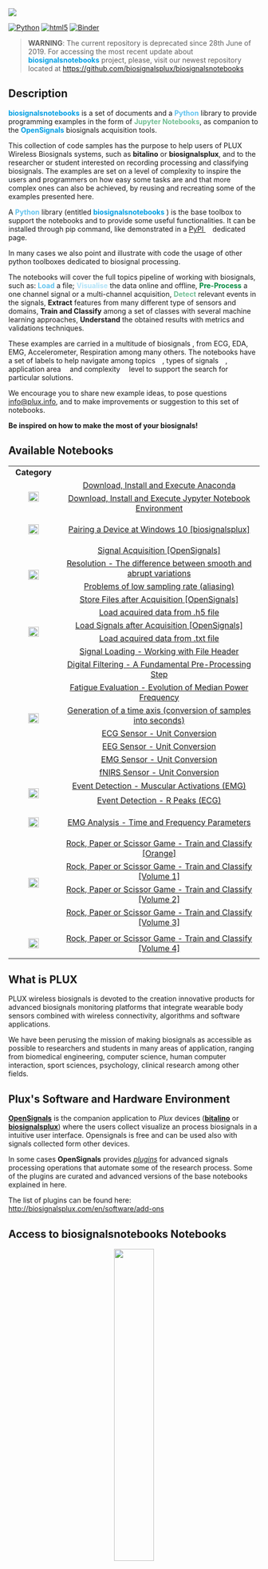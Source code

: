 
<img src="https://i.ibb.co/rbtv3dW/OS-logo-title-slim.png">

[![Python](https://img.shields.io/badge/python-3.6-blue.svg)]()
[![html5](https://img.shields.io/badge/html-5-green.svg)]()
[![Binder](https://mybinder.org/badge_logo.svg)](https://mybinder.org/v2/gh/biosignalsnotebooks/biosignalsnotebooks/master?filepath=header_footer%2Fbiosignalsnotebooks_environment%2Fcategories%2FMainFiles%2Fbiosignalsnotebooks.ipynb)

> **WARNING**: The current repository is deprecated since 28th June of 2019. For accessing the most recent update about **<span style="color:#009EE3">biosignalsnotebooks</span>** project, please, visit our newest repository located at https://github.com/biosignalsplux/biosignalsnotebooks

## Description

**<span style="color:#009EE3">biosignalsnotebooks</span>** is a set of documents and a **<span style="color: #62C3EE">Python</span>** library to provide programming examples in the form of **<span style="color:#72BE94">Jupyter Notebooks</span>**, as companion to the **<span style="color:#009EE3">OpenSignals</span>** biosignals acquisition tools.

This collection of code samples has the purpose to help users of PLUX Wireless Biosignals systems, such as **bitalino** or **biosignalsplux**, and to the researcher or student interested on recording processing and classifying biosignals. The examples are set on a level of complexity to inspire the users and programmers on how easy some tasks are and that more complex ones can also be achieved, by reusing and recreating some of the examples presented here.

A **<span style="color: #62C3EE">Python</span>** library (entitled **<span style="color:#009EE3">biosignalsnotebooks</span>** ) is the base toolbox to support the notebooks and to provide some useful functionalities. It can be installed through pip command, like demonstrated in a [PyPI <img src="https://image.ibb.co/cNnx6V/link.png" width="10px" height="10px" style="display:inline">](https://pypi.org/project/biosignalsnotebooks/) dedicated page.

In many cases we also point and illustrate with code the usage of other python toolboxes dedicated to biosignal processing.

The notebooks will cover the full topics pipeline of working with biosignals, such as: **<span style="color: #62C3EE">Load</span>** a file; **<span style="color:#AFE1F6">Visualise</span>** the data online and offline, **<span style="color:#00893E">Pre-Process</span>** a one channel signal or a multi-channel acquisition, **<span style="color:#72BE94">Detect</span>** relevant events in the signals, **<span style="#A8D7BD">Extract</span>** features from many different type of sensors and domains, **<span style="#CF0272">Train and Classify</span>** among a set of classes with several machine learning approaches, **<span style="#F0B2D4">Understand</span>** the obtained results with metrics and validations techniques.

These examples are carried in a multitude of biosignals , from ECG, EDA, EMG, Accelerometer, Respiration among many others.
The notebooks have a set of labels to help navigate among topics <a href="http://biosignalsplux.com/notebooks/Categories/MainFiles/by_tag_rev.php"><img src="https://image.ibb.co/cNnx6V/link.png" width="10px" height="10px" style="display:inline"></a>, types of signals <a href="http://biosignalsplux.com/notebooks/Categories/MainFiles/by_signal_type_rev.php"><img src="https://image.ibb.co/cNnx6V/link.png" width="10px" height="10px" style="display:inline"></a>, application area <a href="http://biosignalsplux.com/notebooks/Categories/MainFiles/biosignalsnotebooks_rev.php"><img src="https://image.ibb.co/cNnx6V/link.png" width="10px" height="10px" style="display:inline"></a> and complexity <a href="http://biosignalsplux.com/notebooks/Categories/MainFiles/by_diff_rev.php"><img src="https://image.ibb.co/cNnx6V/link.png" width="10px" height="10px" style="display:inline"></a> level to support the search for particular solutions.

We encourage you to share new example ideas, to pose questions info@plux.info, and to make improvements or suggestion to this set of notebooks.

**Be inspired on how to make the most of your biosignals!**


## Available Notebooks

<table width="100%">
    <tr>
        <td width="20%" align="center"><strong> Category <strong></td>
        <td width="80%"></td>
    </tr>
	<tr>
		<td rowspan='2'><p align='center'><img src='https://i.ibb.co/4fBR4Q3/Install.png' width='50%' align='center'></p></td>
		<td align='center'> <a href='http://www.biosignalsplux.com/notebooks/Categories/Install/prepare_anaconda_rev.php' target='_blank'> Download, Install and Execute Anaconda </a> </td>
	</tr>
	<tr>
		<td align='center'> <a href='http://www.biosignalsplux.com/notebooks/Categories/Install/prepare_jupyter_rev.php'> Download, Install and Execute Jypyter Notebook Environment </a> </td>
	</tr>
	<tr>
		<td rowspan='1'><p align='center'><img src='https://i.ibb.co/3yDZpxC/Connect.png' width='50%' align='center'></p></td>
		<td align='center'> <a href='http://www.biosignalsplux.com/notebooks/Categories/Connect/pairing_device_rev.php' target='_blank'> Pairing a Device at Windows 10 [biosignalsplux] </a> </td>
	</tr>
	<tr>
		<td rowspan='4'><p align='center'><img src='https://i.ibb.co/d2jZH1s/Record.png' width='50%' align='center'></p></td>
		<td align='center'> <a href='http://www.biosignalsplux.com/notebooks/Categories/Record/record_data_rev.php' target='_blank'> Signal Acquisition [OpenSignals] </a> </td>
	</tr>
	<tr>
		<td align='center'> <a href='http://www.biosignalsplux.com/notebooks/Categories/Record/resolution_rev.php'> Resolution - The difference between smooth and abrupt variations </a> </td>
	</tr>
	<tr>
		<td align='center'> <a href='http://www.biosignalsplux.com/notebooks/Categories/Record/sampling_rate_and_aliasing_rev.php'>Problems of low sampling rate (aliasing)</a> </td>
	</tr>
	<tr>
		<td align='center'> <a href='http://www.biosignalsplux.com/notebooks/Categories/Record/store_signals_after_acquisition_rev.php'> Store Files after Acquisition [OpenSignals] </a> </td>
	</tr>
	<tr>
		<td rowspan='4'><p align='center'><img src='https://i.ibb.co/YPbCnzD/Load.png' width='50%' align='center'></p></td>
		<td align='center'> <a href='http://www.biosignalsplux.com/notebooks/Categories/Load/open_h5_rev.php' target='_blank'>Load acquired data from .h5 file</a> </td>
	</tr>
	<tr>
		<td align='center'> <a href='http://www.biosignalsplux.com/notebooks/Categories/Load/open_signals_after_acquisition_rev.php'> Load Signals after Acquisition [OpenSignals] </a> </td>
	</tr>
	<tr>
		<td align='center'> <a href='http://www.biosignalsplux.com/notebooks/Categories/Load/open_txt_rev.php'>Load acquired data from .txt file</a> </td>
	</tr>
	<tr>
		<td align='center'> <a href='http://www.biosignalsplux.com/notebooks/Categories/Load/signal_loading_preparatory_steps_rev.php'>Signal Loading - Working with File Header </a> </td>
	</tr>
	<tr>
		<td rowspan='7'><p align='center'><img src='https://i.ibb.co/1rKWccX/Pre-Process.png' width='50%' align='center'></p></td>
		<td align='center'> <a href='http://www.biosignalsplux.com/notebooks/Categories/Pre-Process/digital_filtering_rev.php' target='_blank'> Digital Filtering - A Fundamental Pre-Processing Step </a> </td>
	</tr>
	<tr>
		<td align='center'> <a href='http://www.biosignalsplux.com/notebooks/Categories/Pre-Process/emg_fatigue_evaluation_median_freq_rev.php'>Fatigue Evaluation - Evolution of Median Power Frequency</a> </td>
	</tr>
	<tr>
		<td align='center'> <a href='http://www.biosignalsplux.com/notebooks/Categories/Pre-Process/generation_of_time_axis_rev.php'> Generation of a time axis (conversion of samples into seconds) </a> </td>
	</tr>
	<tr>
		<td align='center'> <a href='http://www.biosignalsplux.com/notebooks/Categories/Pre-Process/unit_conversion_ecg_rev.php'>ECG Sensor - Unit Conversion </a> </td>
	</tr>
	<tr>
		<td align='center'> <a href='http://www.biosignalsplux.com/notebooks/Categories/Pre-Process/unit_conversion_eeg_rev.php'>EEG Sensor - Unit Conversion </a> </td>
	</tr>
	<tr>
		<td align='center'> <a href='http://www.biosignalsplux.com/notebooks/Categories/Pre-Process/unit_conversion_emg_rev.php'>EMG Sensor - Unit Conversion </a> </td>
	</tr>
	<tr>
		<td align='center'> <a href='http://www.biosignalsplux.com/notebooks/Categories/Pre-Process/unit_conversion_fNIRS_rev.php'>fNIRS Sensor - Unit Conversion </a> </td>
	</tr>
	<tr>
		<td rowspan='2'><p align='center'><img src='https://i.ibb.co/rymrvFL/Detect.png' width='50%' align='center'></p></td>
		<td align='center'> <a href='http://www.biosignalsplux.com/notebooks/Categories/Detect/detect_bursts_rev.php' target='_blank'> Event Detection - Muscular Activations (EMG) </a> </td>
	</tr>
	<tr>
		<td align='center'> <a href='http://www.biosignalsplux.com/notebooks/Categories/Detect/r_peaks_rev.php'> Event Detection - R Peaks (ECG) </a> </td>
	</tr>
	<tr>
		<td rowspan='1'><p align='center'><img src='https://i.ibb.co/tchq7Cc/Extract.png' width='50%' align='center'></p></td>
		<td align='center'> <a href='http://www.biosignalsplux.com/notebooks/Categories/Extract/emg_parameters_rev.php' target='_blank'> EMG Analysis - Time and Frequency Parameters </a> </td>
	</tr>
	<tr>
		<td rowspan='4'><p align='center'><img src='https://i.ibb.co/CQ4cyGb/Train-and-Classify.png' width='50%' align='center'></p></td>
		<td align='center'> <a href='http://www.biosignalsplux.com/notebooks/Categories/Train_and_Classify/classification_game_orange_rev.php' target='_blank'> Rock, Paper or Scissor Game - Train and Classify [Orange] </a> </td>
	</tr>
	<tr>
		<td align='center'> <a href='http://www.biosignalsplux.com/notebooks/Categories/Train_and_Classify/classification_game_volume_1_rev.php'> Rock, Paper or Scissor Game - Train and Classify [Volume 1] </a> </td>
	</tr>
	<tr>
		<td align='center'> <a href='http://www.biosignalsplux.com/notebooks/Categories/Train_and_Classify/classification_game_volume_2_rev.php'> Rock, Paper or Scissor Game - Train and Classify [Volume 2] </a> </td>
	</tr>
	<tr>
		<td align='center'> <a href='http://www.biosignalsplux.com/notebooks/Categories/Train_and_Classify/classification_game_volume_3_rev.php'> Rock, Paper or Scissor Game - Train and Classify [Volume 3] </a> </td>
	</tr>
	<tr>
		<td rowspan='1'><p align='center'><img src='https://i.ibb.co/yfwcy2M/Evaluate.png' width='50%' align='center'></p></td>
		<td align='center'> <a href='http://www.biosignalsplux.com/notebooks/Categories/Evaluate/classification_game_volume_4_rev.php' target='_blank'> Rock, Paper or Scissor Game - Train and Classify [Volume 4] </a> </td>
	</tr>
</table>

## What is **PLUX**

PLUX wireless biosignals is devoted to the creation innovative products for advanced biosignals monitoring platforms
that integrate wearable body sensors combined with wireless connectivity, algorithms and software applications.

We have been perusing the mission of making biosignals as accessible as possible to researchers and students in many areas of application, ranging from biomedical engineering, computer science, human computer interaction, sport sciences, psychology, clinical research among other fields.

## Plux's Software and Hardware Environment

[**OpenSignals**](http://biosignalsplux.com/en/software/opensignals) is the companion application to *Plux* devices ([**bitalino**](http://bitalino.com/en/) or [**biosignalsplux**](http://biosignalsplux.com/en/)) where the users collect visualize an process biosignals in a intuitive user interface. Opensignals is free and can be used also with signals collected form other devices.

In some cases **OpenSignals** provides [*plugins*](http://biosignalsplux.com/en/software/add-ons) for advanced signals processing operations that automate some of the research process. Some of the plugins are curated and advanced versions of the base notebooks explained in here.

The list of plugins can be found here: http://biosignalsplux.com/en/software/add-ons

## Access to biosignalsnotebooks Notebooks

<a href="http://biosignalsplux.com/notebooks/Categories/MainFiles/biosignalsnotebooks_rev.php">
    <p align="center">
      <img src="https://image.ibb.co/ingFWV/bsnb-logo-animation.gif" width="40%">
    </p>
</a>

*For viewing biosignalsnotebooks .ipynb files correctly formatted and with the right CSS configurations the user should access the link contained in the previous image instead of navigating manually through the files in GitHub repository*

## Notebook Publication Status

Publication status is available in a [**Google Spreadsheet**](https://docs.google.com/spreadsheets/d/1Hyt7iLidHzDLHTeXrIsrWGlcmKCHTPwtS_d5KYpTSpA/edit?usp=sharing)

## Installation of biosignalsnotebooks package
In order to *biosignalsnotebooks* package be installed, the user should open a Windows command prompt (by searching for "cmd") and type the following instruction:
```
pip install biosignalsnotebooks
```
